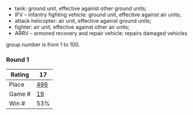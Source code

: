 * tank: ground unit, effective against other ground units;
* IFV – infantry fighting vehicle: ground unit, effective against air units;
* attack helicopter: air unit, effective against ground units;
* fighter: air unit, effective against other air units;
* ARRV – armored recovery and repair vehicle: repairs damaged vehicles




group number is from 1 to 100.



### Round 1

| Rating | 17                                       |
| ------ | ---------------------------------------- |
| Place  | [496](http://russianaicup.ru/contest/2/standings/page/5#standings-row-for-place-496) |
| Game # | [19](http://russianaicup.ru/profile/songzy12/contest2) |
| Win #  | 53%                                      |

